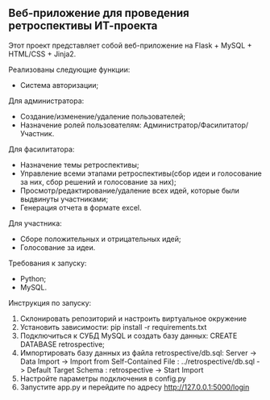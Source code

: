 ## Веб-приложение для проведения ретроспективы ИТ-проекта

Этот проект представляет собой веб-приложение на Flask + MySQL + HTML/CSS + Jinja2.

Реализованы следующие функции:
- Система авторизации;

Для администратора:
- Создание/изменение/удаление пользователей;
- Назначение ролей пользователям: Администратор/Фасилитатор/Участник.

Для фасилитатора:
- Назначение темы ретроспективы;
- Управление всеми этапами ретроспективы(сбор идеи и голосование за них, сбор решений и голосование за них);
- Просмотр/редактирование/удаление всех идей, которые были выдвинуты участниками;
- Генерация отчета в формате excel.

Для участника:
- Сборе положительных и отрицательных идей;
- Голосование за идеи.

Требования к запуску:
- Python;
- MySQL.

Инструкция по запуску:
1. Склонировать репозиторий и настроить виртуальное окружение
2. Установить зависимости: pip install -r requirements.txt
3. Подключиться к СУБД MySQL и создать базу данных: CREATE DATABASE retrospective;
4. Импортировать базу данных из файла retrospective/db.sql: Server -> Data Import -> Import from Self-Contained File : ../retrospective/db.sql -> Default Target Schema : retrospective -> Start Import
5. Настройте параметры подключения в config.py
6. Запустите app.py и перейдите по адресу http://127.0.0.1:5000/login

